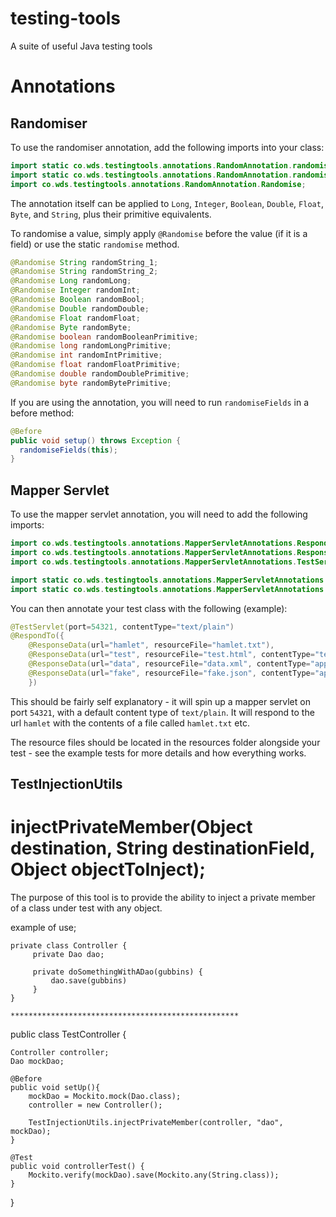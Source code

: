 testing-tools
=============

A suite of useful Java testing tools

# Annotations

## Randomiser

To use the randomiser annotation, add the following imports into your class:

```Java
import static co.wds.testingtools.annotations.RandomAnnotation.randomise;
import static co.wds.testingtools.annotations.RandomAnnotation.randomiseFields;
import co.wds.testingtools.annotations.RandomAnnotation.Randomise;
```

The annotation itself can be applied to `Long`, `Integer`, `Boolean`, `Double`, `Float`, `Byte`, and `String`, plus their primitive equivalents.

To randomise a value, simply apply `@Randomise` before the value (if it is a field) or use the static `randomise` method.

```Java
@Randomise String randomString_1;
@Randomise String randomString_2;
@Randomise Long randomLong;
@Randomise Integer randomInt;
@Randomise Boolean randomBool;
@Randomise Double randomDouble;
@Randomise Float randomFloat;
@Randomise Byte randomByte;
@Randomise boolean randomBooleanPrimitive;
@Randomise long randomLongPrimitive;
@Randomise int randomIntPrimitive;
@Randomise float randomFloatPrimitive;
@Randomise double randomDoublePrimitive;
@Randomise byte randomBytePrimitive;
```

If you are using the annotation, you will need to run `randomiseFields` in a before method:

```Java
@Before
public void setup() throws Exception {
  randomiseFields(this);
}
```

## Mapper Servlet

To use the mapper servlet annotation, you will need to add the following imports:

```Java
import co.wds.testingtools.annotations.MapperServletAnnotations.RespondTo;
import co.wds.testingtools.annotations.MapperServletAnnotations.ResponseData;
import co.wds.testingtools.annotations.MapperServletAnnotations.TestServlet;

import static co.wds.testingtools.annotations.MapperServletAnnotations.startMapperServlet;
import static co.wds.testingtools.annotations.MapperServletAnnotations.stopMapperServlet;
```

You can then annotate your test class with the following (example):

```Java
@TestServlet(port=54321, contentType="text/plain")
@RespondTo({
	@ResponseData(url="hamlet", resourceFile="hamlet.txt"),
	@ResponseData(url="test", resourceFile="test.html", contentType="text/html"),
	@ResponseData(url="data", resourceFile="data.xml", contentType="application/xml"),
	@ResponseData(url="fake", resourceFile="fake.json", contentType="application/json")
	})
```

This should be fairly self explanatory - it will spin up a mapper servlet on port `54321`, with a default content type of `text/plain`. It will respond to the url `hamlet` with the contents of a file called `hamlet.txt` etc.

The resource files should be located in the resources folder alongside your test - see the example tests for more details and how everything works.


## TestInjectionUtils

# injectPrivateMember(Object destination, String destinationField, Object objectToInject);

The purpose of this tool is to provide the ability to inject a private member of a class under test with any object.

 example of use;

    private class Controller {
         private Dao dao;

         private doSomethingWithADao(gubbins) {
             dao.save(gubbins)
         }
    }

    ***************************************************

public class TestController {

    Controller controller;
    Dao mockDao;

    @Before
    public void setUp(){
        mockDao = Mockito.mock(Dao.class);
        controller = new Controller();

        TestInjectionUtils.injectPrivateMember(controller, "dao", mockDao);
    }

    @Test
    public void controllerTest() {
        Mockito.verify(mockDao).save(Mockito.any(String.class));
    }
}


